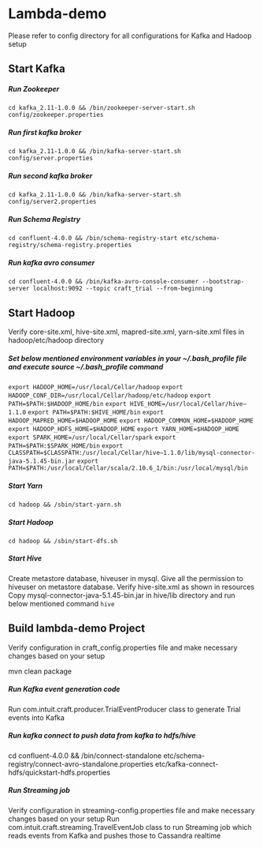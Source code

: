 # Lambda-demo

Please refer to config directory for all configurations for Kafka and Hadoop setup

## Start Kafka
##### Run Zookeeper
`cd kafka_2.11-1.0.0 && /bin/zookeeper-server-start.sh config/zookeeper.properties`

##### Run first kafka broker
`cd kafka_2.11-1.0.0 && /bin/kafka-server-start.sh config/server.properties`

##### Run second kafka broker
`cd kafka_2.11-1.0.0 && /bin/kafka-server-start.sh config/server2.properties`

##### Run Schema Registry
`cd confluent-4.0.0 && /bin/schema-registry-start etc/schema-registry/schema-registry.properties`

##### Run kafka avro consumer
`cd confluent-4.0.0 && /bin/kafka-avro-console-consumer --bootstrap-server localhost:9092 --topic craft_trial --from-beginning`

## Start Hadoop
Verify core-site.xml, hive-site.xml, mapred-site.xml, yarn-site.xml files in hadoop/etc/hadoop directory

##### Set below mentioned environment variables in your ~/.bash_profile file and execute source ~/.bash_profile command
`export HADOOP_HOME=/usr/local/Cellar/hadoop`
`export HADOOP_CONF_DIR=/usr/local/Cellar/hadoop/etc/hadoop`
`export PATH=$PATH:$HADOOP_HOME/bin`
`export HIVE_HOME=/usr/local/Cellar/hive–1.1.0`
`export PATH=$PATH:$HIVE_HOME/bin`
`export HADOOP_MAPRED_HOME=$HADOOP_HOME`
`export HADOOP_COMMON_HOME=$HADOOP_HOME`
`export HADOOP_HDFS_HOME=$HADOOP_HOME`
`export YARN_HOME=$HADOOP_HOME`
`export SPARK_HOME=/usr/local/Cellar/spark`
`export PATH=$PATH:$SPARK_HOME/bin`
`export CLASSPATH=$CLASSPATH:/usr/local/Cellar/hive–1.1.0/lib/mysql-connector-java-5.1.45-bin.jar`
`export PATH=$PATH:/usr/local/Cellar/scala/2.10.6_1/bin:/usr/local/mysql/bin`

##### Start Yarn
`cd hadoop && /sbin/start-yarn.sh`

##### Start Hadoop
`cd hadoop && /sbin/start-dfs.sh`

##### Start Hive
Create metastore database, hiveuser in mysql. Give all the permission to hiveuser on metastore database.
Verify hive-site.xml as shown in resources
Copy mysql-connector-java-5.1.45-bin.jar in hive/lib directory and run below mentioned command
`hive`

## Build lambda-demo Project
Verify configuration in craft_config.properties file and make necessary changes based on your setup

mvn clean package
##### Run Kafka event generation code
Run com.intuit.craft.producer.TrialEventProducer class to generate Trial events into Kafka

##### Run kafka connect to push data from kafka to hdfs/hive
cd confluent-4.0.0 && /bin/connect-standalone etc/schema-registry/connect-avro-standalone.properties etc/kafka-connect-hdfs/quickstart-hdfs.properties

##### Run Streaming job
Verify configuration in streaming-config.properties file and make necessary changes based on your setup
Run com.intuit.craft.streaming.TravelEventJob class to run Streaming job which reads events from Kafka and pushes those to Cassandra realtime